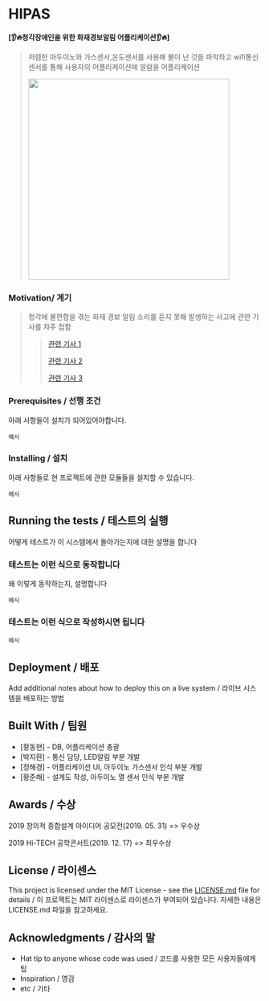 # HIPAS

**[👂🔥청각장애인을 위한 화재경보알림 어플리케이션👂🔥]**  

>저렴한 아두이노와 가스센서,온도센서를 사용해 불이 난 것을 파악하고 wifi통신센서를 통해 사용자의 어플리케이션에 알람을 어플리케이션
>
><img src="https://user-images.githubusercontent.com/48480825/132045460-fc82d519-7fff-4ccd-bb7d-6e91655dc1f6.png"  width="400" height="400">



### Motivation/ 계기

>청각에 불편함을 겪는 화재 경보 알림 소리를 듣지 못해 발생하는 사고에 관한 기사를 자주 접함
>>[관련 기사 1](https://www.cctoday.co.kr/news/articleView.html?idxno=2074577#:~:text=8%EC%9D%BC%20%ED%95%9C%EA%B5%AD%20%EB%86%8D%EC%95%84%EC%9D%B8%ED%98%91%ED%9A%8C,%EB%A7%8C%202000%EC%97%AC%20%EB%AA%85%EC%9D%B4%EB%8B%A4.&text=2%EB%85%84%20%EC%A0%84%EC%97%90%EB%8F%84%20%EA%B2%BD%EA%B8%B0%EB%8F%84%20%ED%99%94%EC%84%B1,%EC%9D%B4%EB%A5%B4%EB%8A%94%20%EC%82%AC%ED%83%9C%EA%B0%80%20%EB%B0%9C%EC%83%9D%ED%96%88%EB%8B%A4.)
>>
>>[관련 기사 2](http://www.safetimes.co.kr/news/articleView.html?idxno=60982)
>>
>>[관련 기사 3](http://www.knnews.co.kr/news/articleView.php?idxno=1279388)

### Prerequisites / 선행 조건

아래 사항들이 설치가 되어있어야합니다.

```
예시
```

### Installing / 설치

아래 사항들로 현 프로젝트에 관한 모듈들을 설치할 수 있습니다.

```
예시
```

## Running the tests / 테스트의 실행

어떻게 테스트가 이 시스템에서 돌아가는지에 대한 설명을 합니다

### 테스트는 이런 식으로 동작합니다

왜 이렇게 동작하는지, 설명합니다

```
예시
```

### 테스트는 이런 식으로 작성하시면 됩니다

```
예시
```

## Deployment / 배포

Add additional notes about how to deploy this on a live system / 라이브 시스템을 배포하는 방법

## Built With / 팀원

* [황동현] - DB, 어플리케이션 총괄
* [박지환] - 통신 담당, LED알림 부분 개발
* [정해경] - 어플리케이션 UI, 아두이노 가스센서 인식 부분 개발
* [황준해] - 설계도 작성, 아두이노 열 센서 인식 부분 개발

## Awards / 수상

2019 창의적 종합설계 아이디어 공모전(2019. 05. 31)  =>  우수상 

2019 Hi-TECH 공학콘서트(2019. 12. 17)  =>  최우수상

## License / 라이센스

This project is licensed under the MIT License - see the [LICENSE.md](https://gist.github.com/PurpleBooth/LICENSE.md) file for details / 이 프로젝트는 MIT 라이센스로 라이센스가 부여되어 있습니다. 자세한 내용은 LICENSE.md 파일을 참고하세요.

## Acknowledgments / 감사의 말

* Hat tip to anyone whose code was used / 코드를 사용한 모든 사용자들에게 팁
* Inspiration / 영감
* etc / 기타




